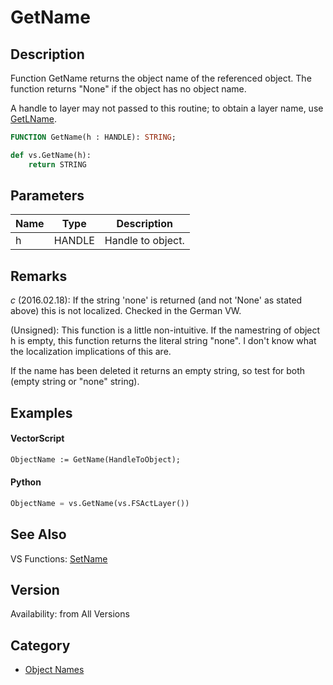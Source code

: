 # GetName

## Description
Function GetName returns the object name of the referenced object. The function returns "None" if the object has no object name.

A handle to layer may not passed to this routine; to obtain a layer name, use [ GetLName](GetLName.md).

```pascal
FUNCTION GetName(h : HANDLE): STRING;
```

```python
def vs.GetName(h):
    return STRING
```

## Parameters
|Name|Type|Description|
|---|---|---|
|h|HANDLE|Handle to object.|

## Remarks
*_c_* (2016.02.18): If the string 'none' is returned (and not 'None' as stated above) this is not localized. Checked in the German VW.

(Unsigned): 
This function is a little non-intuitive. If the namestring of object h is empty, this function returns the literal string "none". I don't know what the localization implications of this are.

If the name has been deleted it returns an empty string, so test for both (empty string or "none" string).

## Examples
#### VectorScript ####
```pascal
ObjectName := GetName(HandleToObject);
```
#### Python ####
```python
ObjectName = vs.GetName(vs.FSActLayer())
```

## See Also
VS Functions:
[SetName](SetName.md)

## Version
Availability: from All Versions

## Category
* [Object Names](../Categories/Object%20Names.md)

